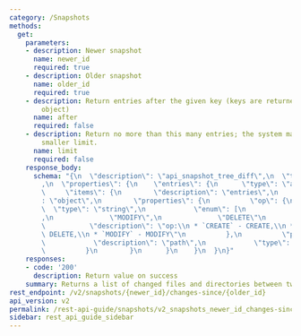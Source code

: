 ```yaml
---
category: /Snapshots
methods:
  get:
    parameters:
    - description: Newer snapshot
      name: newer_id
      required: true
    - description: Older snapshot
      name: older_id
      required: true
    - description: Return entries after the given key (keys are returned in the paging
        object)
      name: after
      required: false
    - description: Return no more than this many entries; the system may choose a
        smaller limit.
      name: limit
      required: false
    response_body:
      schema: "{\n  \"description\": \"api_snapshot_tree_diff\",\n  \"type\": \"object\"\
        ,\n  \"properties\": {\n    \"entries\": {\n      \"type\": \"array\",\n \
        \     \"items\": {\n        \"description\": \"entries\",\n        \"type\"\
        : \"object\",\n        \"properties\": {\n          \"op\": {\n          \
        \  \"type\": \"string\",\n            \"enum\": [\n              \"CREATE\"\
        ,\n              \"MODIFY\",\n              \"DELETE\"\n            ],\n \
        \           \"description\": \"op:\\n * `CREATE` - CREATE,\\n * `DELETE` -\
        \ DELETE,\\n * `MODIFY` - MODIFY\"\n          },\n          \"path\": {\n\
        \            \"description\": \"path\",\n            \"type\": \"string\"\n\
        \          }\n        }\n      }\n    }\n  }\n}"
    responses:
    - code: '200'
      description: Return value on success
    summary: Returns a list of changed files and directories between two snapshots.
rest_endpoint: /v2/snapshots/{newer_id}/changes-since/{older_id}
api_version: v2
permalink: /rest-api-guide/snapshots/v2_snapshots_newer_id_changes-since_older_id.html
sidebar: rest_api_guide_sidebar
---
```

